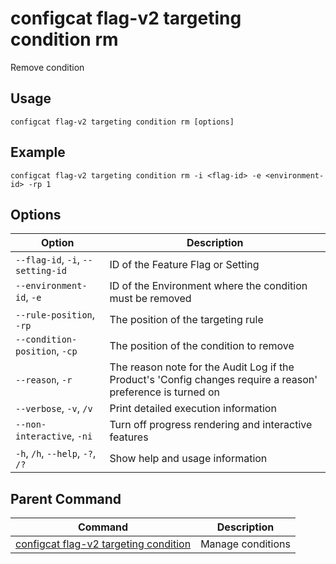 # configcat flag-v2 targeting condition rm
Remove condition
## Usage
```
configcat flag-v2 targeting condition rm [options]
```
## Example
```
configcat flag-v2 targeting condition rm -i <flag-id> -e <environment-id> -rp 1
```
## Options
| Option | Description |
| ------ | ----------- |
| `--flag-id`, `-i`, `--setting-id` | ID of the Feature Flag or Setting |
| `--environment-id`, `-e` | ID of the Environment where the condition must be removed |
| `--rule-position`, `-rp` | The position of the targeting rule |
| `--condition-position`, `-cp` | The position of the condition to remove |
| `--reason`, `-r` | The reason note for the Audit Log if the Product's 'Config changes require a reason' preference is turned on |
| `--verbose`, `-v`, `/v` | Print detailed execution information |
| `--non-interactive`, `-ni` | Turn off progress rendering and interactive features |
| `-h`, `/h`, `--help`, `-?`, `/?` | Show help and usage information |
## Parent Command
| Command | Description |
| ------ | ----------- |
| [configcat flag-v2 targeting condition](configcat-flag-v2-targeting-condition.md) | Manage conditions |
